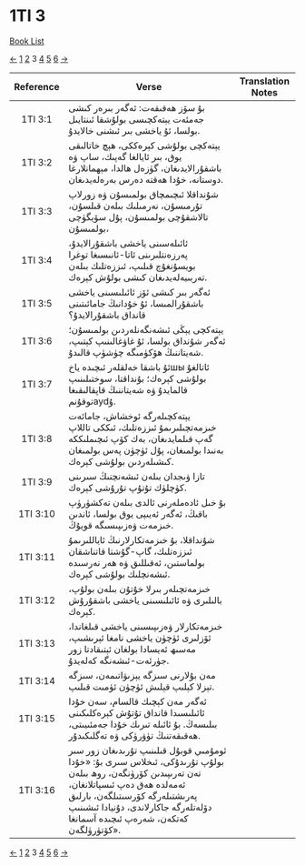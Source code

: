 # 1TI 3
[Book List](../README.md)

[<-](./chapter_2.md) [1](./chapter_1.md) [2](./chapter_2.md) 3 [4](./chapter_4.md) [5](./chapter_5.md) [6](./chapter_6.md) [->](./chapter_4.md)

| Reference | Verse | Translation Notes |
|:---------:|-------|-------------------|
|1TI 3:1|بۇ سۆز ھەقىقەت: ئەگەر بىرەر كىشى جەمئەت يېتەكچىسى بولۇشقا ئىنتايىل بولسا، ئۇ ياخشى بىر ئىشنى خالايدۇ.||
|1TI 3:2|يېتەكچى بولۇشى كېرەككى، ھېچ خاتالىقى يوق، بىر ئايالغا گەپىك، ساپ ۋە باشقۇرالايدىغان، گۈزەل ھالدا، مېھمانلارغا دوستانه، خۇدا ھەقتە دەرس بەرەلەيدىغان.||
|1TI 3:3|شۇنداقلا ئىچىمچاق بولمىسۇن ۋە زورلاپ تۇرمىسۇن، نەرمىلىك بىلەن قىلسۇن، تالاشقۇچى بولمىسۇن، پۇل سۆيگۈچى بولمىسۇن،||
|1TI 3:4|ئائىلەسىنى ياخشى باشقۇرالايدۇ، پەرزەنتلىرىنى ئاتا-ئانىسىغا توغرا بويسۇنغۇچ قىلىپ، ئىززەتلىك بىلەن تەربىيەلەيدىغان كىشى بولۇش كېرەك.||
|1TI 3:5|ئەگەر بىر كىشى ئۆز ئائىلىسىنى ياخشى باشقۇرالمىسا، ئۇ خۇدانىڭ جامائىتىنى قانداق باشقۇرالايدۇ؟||
|1TI 3:6|يېتەكچى يېڭى ئىشەنگەنلەردىن بولمىسۇن؛ ئەگەر شۇنداق بولسا، ئۇ غاۋغالىنىپ كېتىپ، شەيتاننىڭ ھۆكۈمىگە چۈشۈپ قالىدۇ.||
|1TI 3:7|ئۇ باشقا خەلقلەر ئىچىدە ياخшы ئاتالغۇ بولۇشى كېرەك؛ بۇنداقتا، سوختىلىنىپ قالمايدۇ ۋە شەيتاننىڭ قاپقالىقىغا توقۇنمaydۇ.||
|1TI 3:8|يېتەكچىلەرگە ئوخشاش، جامائەت خىزمەتچىلىرىمۇ ئىززەتلىك، ئىككى تاللاپ گەپ قىلمايدىغان، بەك كۆپ ئىچىملىككە بەنىدا بولمىغان، پۇل ئۈچۈن پەس بولمىغان كىشىلەردىن بولۇشى كېرەك.||
|1TI 3:9|تازا ۋىجدان بىلەن ئىشەنچنىڭ سىرىنى كۈچلۈك تۇتۇپ تۇرۇشى كېرەك.||
|1TI 3:10|بۇ خىل ئادەملەرنى ئالدى بىلەن تەكشۈرۈپ باقىڭ، ئەگەر ئەيىپى يوق بولسا، ئاندىن خىزمەت ۋەزىپىسىگە قويۇڭ.||
|1TI 3:11|شۇنداقلا، بۇ خىزمەتكارلارنىڭ ئاياللىرىمۇ ئىززەتلىك، گاپ-گۇشتا قاتناشقان بولماستىن، ئەقىللىق ۋە ھەر نەرسىدە ئىشەنچلىك بولۇشى كېرەك.||
|1TI 3:12|خىزمەتچىلەر بىرلا خۇتۇن بىلەن بولۇپ، بالىلىرى ۋە ئائىلىسىنى ياخشى باشقۇرۇش كېرەك.||
|1TI 3:13|خىزمەتكارلار ۋەزىپىسىنى ياخشى قىلغاندا، ئۆزلىرى ئۈچۈن ياخشى نامغا ئېرىشىپ، مەسىھ ئەيسادا بولغان ئېتىقادتا زور جۈرئەت-ئىشەنگە كەلەيدۇ.||
|1TI 3:14|مەن بۇلارنى سىزگە يېزىۋاتىمەن، سىزگە تېزلا كېلىپ قېلىش ئۈچۈن ئۈمىت قىلىپ.||
|1TI 3:15|ئەگەر مەن كېچىك قالسام، سەن خۇدا ئائىلىسىدا قانداق تۇتۇش كېرەكلىكىنى بىلىسەڭ. بۇ ئائىلە تىرىك خۇدا جەمئىيىتى، ھەقىقەتنىڭ تۈۋرۈكى ۋە تەگلىكىدۇر.||
|1TI 3:16|ئومۇمىي قوبۇل قىلىنىپ تۇرىدىغان زور سىر بولۇپ تۇرىدۇكى، ئىخلاس سىرى بۇ: «خۇدا تەن تەرىپىدىن كۆرۈنگەن، روھ بىلەن ئەمەلدە ھەق دەپ ئىسپاتلانغان، پەرىشتىلەرگە كۆرسىتىلگەن، بارلىق دۆلەتلەرگە جاكارلاندى، دۇنيادا ئىشىنىپ كەتكەن، شەرەپ ئىچىدە آسمانغا كۆتۈرۈلگەن».||


[<-](./chapter_2.md) [1](./chapter_1.md) [2](./chapter_2.md) 3 [4](./chapter_4.md) [5](./chapter_5.md) [6](./chapter_6.md) [->](./chapter_4.md)